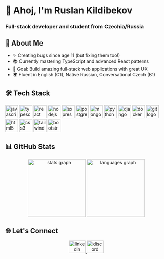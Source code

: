 <h1 align="left">👋 Ahoj, I'm Ruslan Kildibekov</h1>

###

<h3 align="left">Full-stack developer and student from Czechia/Russia</h3>

###

## 🚀 About Me

- ✨ Creating bugs since age 11 (but fixing them too!)
- 📚 Currently mastering TypeScript and advanced React patterns
- 🎯 Goal: Build amazing full-stack web applications with great UX
- 🌍 Fluent in English (C1), Native Russian, Conversational Czech (B1)

## 🛠 Tech Stack

<div align="left">
  <img src="https://cdn.jsdelivr.net/gh/devicons/devicon/icons/javascript/javascript-original.svg" height="40" width="40" alt="javascript logo" />
  <img src="https://cdn.jsdelivr.net/gh/devicons/devicon/icons/typescript/typescript-original.svg" height="40" width="40" alt="typescript logo" />
  <img src="https://cdn.jsdelivr.net/gh/devicons/devicon/icons/react/react-original.svg" height="40" width="40" alt="react logo" />
  <img src="https://cdn.jsdelivr.net/gh/devicons/devicon/icons/nodejs/nodejs-original.svg" height="40" width="40" alt="nodejs logo" />
  <img src="https://cdn.jsdelivr.net/gh/devicons/devicon@latest/icons/express/express-original.svg" height="40" width="40" alt="express logo"/>
  <img src="https://cdn.jsdelivr.net/gh/devicons/devicon/icons/postgresql/postgresql-original.svg" height="40" width="40" alt="postgresql logo" />
  <img src="https://cdn.jsdelivr.net/gh/devicons/devicon/icons/mongodb/mongodb-original.svg" height="40" width="40" alt="mongodb logo" />
  <img src="https://cdn.jsdelivr.net/gh/devicons/devicon/icons/python/python-original.svg" height="40" width="40" alt="python logo" />
  <img src="https://cdn.jsdelivr.net/gh/devicons/devicon/icons/django/django-plain.svg" height="40" width="40" alt="django logo" />
  <img src="https://cdn.jsdelivr.net/gh/devicons/devicon/icons/docker/docker-original.svg" height="40" width="40" alt="docker logo" />
  <img src="https://cdn.jsdelivr.net/gh/devicons/devicon/icons/git/git-original.svg" height="40" width="40" alt="git logo" />
  <img src="https://cdn.jsdelivr.net/gh/devicons/devicon/icons/html5/html5-original.svg" height="40" width="40" alt="html5 logo" />
  <img src="https://cdn.jsdelivr.net/gh/devicons/devicon/icons/css3/css3-original.svg" height="40" width="40" alt="css3 logo" />
  <img src="https://cdn.jsdelivr.net/gh/devicons/devicon/icons/tailwindcss/tailwindcss-original.svg" height="40" width="40" alt='tailwindcss logo' />
  <img src="https://cdn.jsdelivr.net/gh/devicons/devicon/icons/bootstrap/bootstrap-original.svg" height="40" width="40" alt="bootstrap logo" />
</div>

## 📊 GitHub Stats

<div align="center">
  <img src="https://github-readme-stats.vercel.app/api?username=Awiity&hide_title=false&hide_rank=true&show_icons=true&include_all_commits=true&count_private=true&disable_animations=false&theme=dracula&locale=en&hide_border=false" height="180" alt="stats graph" />
  <img src="https://github-readme-stats.vercel.app/api/top-langs?username=Awiity&locale=en&hide_title=false&layout=compact&card_width=320&langs_count=6&theme=dracula&hide_border=false" height="180" alt="languages graph" />
</div>

## 🌐 Let's Connect

<div align="center">
  <a href="https://www.linkedin.com/in/ruslan-kildibekov-3107562ba/">
    <img src="https://raw.githubusercontent.com/maurodesouza/profile-readme-generator/master/src/assets/icons/social/linkedin/default.svg" width="52" height="40" alt="linkedin logo" />
  </a>
  <a href="[Your Discord URL]">
    <img src="https://raw.githubusercontent.com/maurodesouza/profile-readme-generator/master/src/assets/icons/social/discord/default.svg" width="52" height="40" alt="discord logo" />
  </a>
</div>
